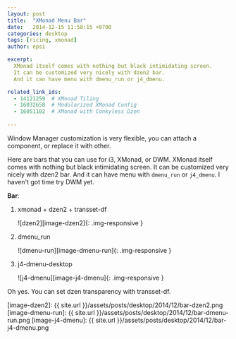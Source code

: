 ```yaml
---
layout: post
title:  "XMonad Menu Bar"
date:   2014-12-15 11:58:15 +0700
categories: desktop
tags: [ricing, xmonad]
author: epsi

excerpt:
  XMonad itself comes with nothing but black intimidating screen.
  It can be customized very nicely with dzen2 bar.
  And it can have menu with dmenu_run or j4_dmenu.

related_link_ids: 
  - 14121259  # XMonad Tiling
  - 16032658  # Modularized XMonad Config
  - 16051102  # XMonad with Conkyless Dzen
  
---
```


Window Manager customization is very flexible,
you can attach a component, or replace it with other.

Here are bars that you can use for i3, XMonad, or DWM. 
XMonad itself comes with nothing but black intimidating screen.
It can be customized very nicely with dzen2 bar.
And it can have menu with <code>dmenu_run</code> or <code>j4_dmenu</code>. 
I haven't got time try DWM yet.


**Bar**: 

1. xmonad + dzen2 + transset-df

	![dzen2][image-dzen2]{: .img-responsive }

2. dmenu_run

	![dmenu-run][image-dmenu-run]{: .img-responsive }

3. j4-dmenu-desktop

	![j4-dmenu][image-j4-dmenu]{: .img-responsive }

Oh yes. You can set dzen transparency with transset-df.


[//]: <> ( -- -- -- links below -- -- -- )


[image-dzen2]: {{ site.url }}/assets/posts/desktop/2014/12/bar-dzen2.png
[image-dmenu-run]: {{ site.url }}/assets/posts/desktop/2014/12/bar-dmenu-run.png
[image-j4-dmenu]: {{ site.url }}/assets/posts/desktop/2014/12/bar-j4-dmenu.png
